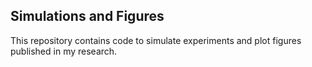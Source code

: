 ## Simulations and Figures
This repository contains code to simulate experiments and plot figures published in my research.
